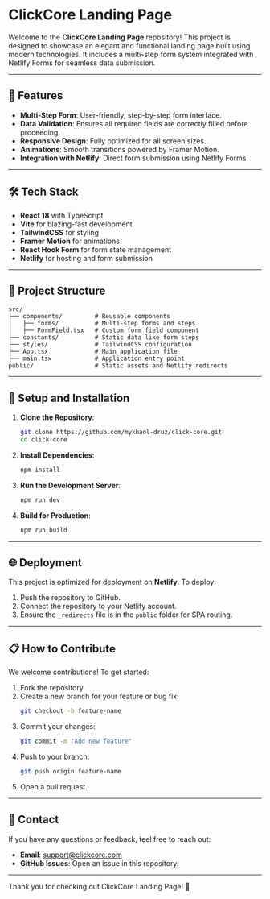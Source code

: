 # ClickCore Landing Page

Welcome to the **ClickCore Landing Page** repository! This project is designed to showcase an elegant and functional landing page built using modern technologies. It includes a multi-step form system integrated with Netlify Forms for seamless data submission.

---

## 🚀 Features

- **Multi-Step Form**: User-friendly, step-by-step form interface.
- **Data Validation**: Ensures all required fields are correctly filled before proceeding.
- **Responsive Design**: Fully optimized for all screen sizes.
- **Animations**: Smooth transitions powered by Framer Motion.
- **Integration with Netlify**: Direct form submission using Netlify Forms.

---

## 🛠️ Tech Stack

- **React 18** with TypeScript
- **Vite** for blazing-fast development
- **TailwindCSS** for styling
- **Framer Motion** for animations
- **React Hook Form** for form state management
- **Netlify** for hosting and form submission

---

## 📂 Project Structure

```plaintext
src/
├── components/         # Reusable components
│   ├── forms/          # Multi-step forms and steps
│   ├── FormField.tsx   # Custom form field component
├── constants/          # Static data like form steps
├── styles/             # TailwindCSS configuration
├── App.tsx             # Main application file
├── main.tsx            # Application entry point
public/                 # Static assets and Netlify redirects
```

---

## 🚧 Setup and Installation

1. **Clone the Repository**:
   ```bash
   git clone https://github.com/mykhaol-druz/click-core.git
   cd click-core
   ```

2. **Install Dependencies**:
   ```bash
   npm install
   ```

3. **Run the Development Server**:
   ```bash
   npm run dev
   ```

4. **Build for Production**:
   ```bash
   npm run build
   ```

---

## 🌐 Deployment

This project is optimized for deployment on **Netlify**. To deploy:

1. Push the repository to GitHub.
2. Connect the repository to your Netlify account.
3. Ensure the `_redirects` file is in the `public` folder for SPA routing.

---

## 📋 How to Contribute

We welcome contributions! To get started:

1. Fork the repository.
2. Create a new branch for your feature or bug fix:
   ```bash
   git checkout -b feature-name
   ```
3. Commit your changes:
   ```bash
   git commit -m "Add new feature"
   ```
4. Push to your branch:
   ```bash
   git push origin feature-name
   ```
5. Open a pull request.

---

## 📧 Contact

If you have any questions or feedback, feel free to reach out:

- **Email**: support@clickcore.com
- **GitHub Issues**: Open an issue in this repository.

---

Thank you for checking out ClickCore Landing Page! 🎉

